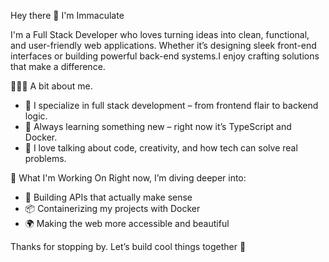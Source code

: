  Hey there 👋 I'm Immaculate

I'm a Full Stack Developer who loves turning ideas into clean, functional, and user-friendly web applications. Whether it’s designing sleek front-end interfaces or building powerful back-end systems.I enjoy crafting solutions that make a difference.

👩🏽‍💻 A bit about me.

- 🔧 I specialize in full stack development – from frontend flair to backend logic.
- 🌱 Always learning something new – right now it’s TypeScript and Docker.
- 💬 I love talking about code, creativity, and how tech can solve real problems.

🚀 What I'm Working On
Right now, I’m diving deeper into:
- 🔌 Building APIs that actually make sense
- 📦 Containerizing my projects with Docker
- 🌍 Making the web more accessible and beautiful
  
Thanks for stopping by. Let’s build cool things together 💫
